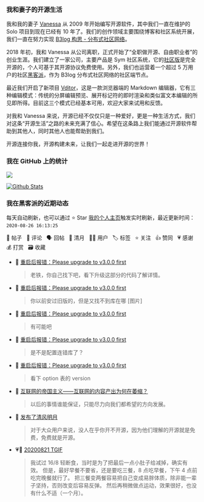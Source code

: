 ### 我和妻子的开源生活

我和我的妻子 [Vanessa](https://github.com/Vanessa219) 从 2009 年开始编写开源软件，其中我们一直在维护的 Solo 项目到现在已经有 10 年了。我们的创作领域主要围绕博客和社区系统开展，我们一直在努力实现 [B3log 构思 - 分布式社区网络](https://hacpai.com/article/1546941897596)。

2018 年初，我和 Vanessa 从公司离职，正式开始了“全职做开源、自由职业者”的创业生涯。我们建立了一家公司，主要产品是 Sym 社区系统，它的[社区版](https://github.com/88250/symphony)是完全开源的，个人可基于其开源协议免费使用。另外，我们也运营着一个超过 5 万用户的社区[黑客派](https://hacpai.com)，作为 B3log 分布式社区网络的社区端节点。

最近我们开启了新项目 [Vditor](https://github.com/Vanessa219/vditor)，这是一款浏览器端的 Markdown 编辑器，它有三种编辑模式：传统的分屏编辑预览、展开标记符的即时渲染和类似富文本编辑的所见即所得。目前这三个模式已经基本可用，欢迎大家来试用和反馈。

对我和 Vanessa 来说，开源已经不仅仅只是一种爱好，更是一种生活方式，我们对这条“开源生活”之路的未来充满了信心。希望在这条路上我们能通过开源软件帮助到其他人，同时其他人也能帮助到我们。

开源连接你我，开源构建未来，让我们一起走进开源的世界！

### 我在 GitHub 上的统计

<a title="Hits" target="_blank" href="https://github.com/88250/88250"><img src="https://hits.b3log.org/88250/88250.svg"></a>

[![Github Stats](https://github-readme-stats.vercel.app/api?username=88250&show_icons=true)](https://github.com/88250)

<!--events start -->

### 我在黑客派的近期动态

每天自动刷新，也可以通过 ⭐️ Star [我的个人主页](https://github.com/88250/88250)触发实时刷新，最近更新时间：`2020-08-26 16:13:25`

📝 帖子 &nbsp; 💬 评论 &nbsp; 🗣 回帖 &nbsp; 🌙 清月 &nbsp; 👨‍💻 用户 &nbsp; 🏷️ 标签 &nbsp; ⭐️ 关注 &nbsp; 👍 赞同 &nbsp; 💗 感谢 &nbsp; 💰 打赏 &nbsp; 🗃 收藏

* 💬 [重启后报错：Please upgrade to v3.0.0 first](https://hacpai.com/article/1598349714063/comment/1598408947080#comments)

  > 老铁，你自己找下吧，看下升级这部分的代码了解详情。
* 💬 [重启后报错：Please upgrade to v3.0.0 first](https://hacpai.com/article/1598349714063/comment/1598408135383#comments)

  > 你以前安过旧版的，但是又找不到库在哪 [图片]
* 💬 [重启后报错：Please upgrade to v3.0.0 first](https://hacpai.com/article/1598349714063/comment/1598405476333#comments)

  > 有可能吧
* 💬 [重启后报错：Please upgrade to v3.0.0 first](https://hacpai.com/article/1598349714063/comment/1598404731275#comments)

  > 是不是配置连错库了？
* 💬 [重启后报错：Please upgrade to v3.0.0 first](https://hacpai.com/article/1598349714063/comment/1598400018437#comments)

  > 看下 option 表的 version
* 💬 [互联网的帝国主义——互联网的内容产出为何在萎缩？](https://hacpai.com/article/1597632238823/comment/1598252901734#comments)

  > 以后的事情谁能保证，只能尽力向我们都希望的方向发展。
* 🌙 [发布了清风明月](https://hacpai.com/member/88250/breezemoons/1598198027850)

  > 对于大众用户来说，没人在乎你开不开源，因为他们理解的开源就是免费，免费就是开源。
* 💗💬 [20200821 TGIF](https://hacpai.com/article/1597972605846/comment/1598104002626#comments)

  > 我试过 16/8 轻断食，当时是为了把最后一点小肚子给减掉，确实有效。 但是，最好早餐不要省，还是要吃三餐，8 点吃早餐，下午 4 点前吃完晚餐就行了。 把三餐变两餐容易把自己变成易胖体质，除非能一辈子坚持，否则改变后容易反弹。 然后再稍微做点运动，效果很好，也没有什么不适（一个月）。


<!--events end -->
